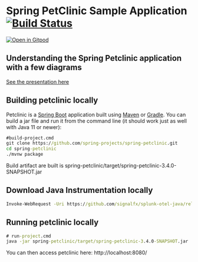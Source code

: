 # Spring PetClinic Sample Application [![Build Status](https://github.com/spring-projects/spring-petclinic/actions/workflows/maven-build.yml/badge.svg)](https://github.com/spring-projects/spring-petclinic/actions/workflows/maven-build.yml)

[![Open in Gitpod](https://gitpod.io/button/open-in-gitpod.svg)](https://gitpod.io/#https://github.com/spring-projects/spring-petclinic)

## Understanding the Spring Petclinic application with a few diagrams
<a href="https://speakerdeck.com/michaelisvy/spring-petclinic-sample-application">See the presentation here</a>

## Building petclinic locally
Petclinic is a [Spring Boot](https://spring.io/guides/gs/spring-boot) application built using [Maven](https://spring.io/guides/gs/maven/) or [Gradle](https://spring.io/guides/gs/gradle/). You can build a jar file and run it from the command line (it should work just as well with Java 11 or newer):


```cmd
#build-project.cmd
git clone https://github.com/spring-projects/spring-petclinic.git
cd spring-petclinic
./mvnw package
```

Build artifact are built is spring-petclinic/target/spring-petclinic-3.4.0-SNAPSHOT.jar 

## Download Java Instrumentation locally

```cmd
Invoke-WebRequest -Uri https://github.com/signalfx/splunk-otel-java/releases/latest/download/splunk-otel-javaagent.jar -OutFile splunk-otel-javaagent.jar
```


## Running petclinic locally


```cmd
# run-project.cmd
java -jar spring-petclinic/target/spring-petclinic-3.4.0-SNAPSHOT.jar 
```

You can then access petclinic here: http://localhost:8080/